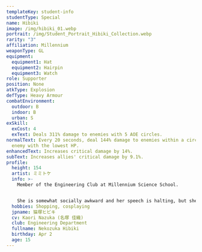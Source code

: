 ```yaml
---
templateKey: student-info
studentType: Special
name: Hibiki
image: /img/hibiki_01.webp
portrait: /img/Student_Portrait_Hibiki_Collection.webp
rarity: "3"
affiliation: Millennium
weaponType: GL
equipment:
  equipment1: Hat
  equipment2: Hairpin
  equipment3: Watch
role: Supporter
position: None
atkType: Explosion
defType: Heavy Armour
combatEnvironment:
  outdoor: B
  indoor: B
  urban: S
exSkill:
  exCost: 4
  exText: Deals 311% damage to enemies with 5 AOE circles.
normalText: Every 20 seconds, deal 144% damage to enemies within a circle of the
  enemy with the lowest HP.
enhancedText: Increases critical damage by 14%.
subText: Increases allies' critical damage by 9.1%.
profile:
  height: 154
  artist: ミミトケ
  info: >-
    Member of the Engineering Club at Millennium Science School.


    She is somewhat socially awkward and her speech is halting, but she has a natural talent for engineering and has invented many strange things. Her inventions are almost flawless, and it is no exaggeration to say that all of them are masterpieces, but there is always one odd feature that often baffles the user.
  hobbies: Shopping, cosplaying
  jpname: 猫塚ヒビキ
  cv: Kaori Nazuka (名塚 佳織)
  club: Engineering Department
  fullname: Nekozuka Hibiki
  birthday: Apr 2
  age: 15
---
```

